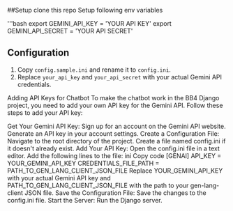 
##Setup
clone this repo
Setup following env variables

'''bash
export GEMINI_API_KEY = 'YOUR API KEY'
export GEMINI_API_SECRET = 'YOUR API SECRET'



## Configuration

1. Copy `config.sample.ini` and rename it to `config.ini`.
2. Replace `your_api_key` and `your_api_secret` with your actual Gemini API credentials.


Adding API Keys for Chatbot
To make the chatbot work in the BB4 Django project, you need to add your own API key for the Gemini API. Follow these steps to add your API key:

Get Your Gemini API Key:
Sign up for an account on the Gemini API website.
Generate an API key in your account settings.
Create a Configuration File:
Navigate to the root directory of the project.
Create a file named config.ini if it doesn't already exist.
Add Your API Key:
Open the config.ini file in a text editor.
Add the following lines to the file:
ini
Copy code
[GENAI]
API_KEY = YOUR_GEMINI_API_KEY
CREDENTIALS_FILE_PATH = PATH_TO_GEN_LANG_CLIENT_JSON_FILE
Replace YOUR_GEMINI_API_KEY with your actual Gemini API key and PATH_TO_GEN_LANG_CLIENT_JSON_FILE with the path to your gen-lang-client JSON file.
Save the Configuration File:
Save the changes to the config.ini file.
Start the Server:
Run the Django server.
